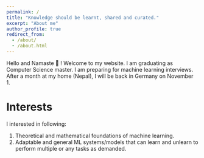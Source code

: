 ```yaml
---
permalink: /
title: "Knowledge should be learnt, shared and curated."
excerpt: "About me"
author_profile: true
redirect_from: 
  - /about/
  - /about.html
---
```


Hello and Namaste :pray: ! Welcome to my website. I am graduating as Computer Science master. I am preparing for machine learning interviews. After a month at my home (Nepal), I will be back in Germany on November 1. 

Interests
=====
I interested in following:
1. Theoretical and mathematical foundations of machine learning.
2. Adaptable and general ML systems/models that can learn and unlearn to perform multiple or any tasks as demanded.


